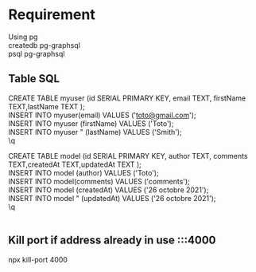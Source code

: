 # Requirement

Using pg<br>
createdb pg-graphsql<br>
psql pg-graphsql<br>

## Table SQL

CREATE TABLE myuser (id SERIAL PRIMARY KEY, email TEXT, firstName TEXT,lastName TEXT );<br>
INSERT INTO myuser(email) VALUES ('toto@gmail.com');<br>
INSERT INTO myuser (firstName) VALUES ('Toto');<br>
INSERT INTO myuser " (lastName) VALUES ('Smith');<br>
\q<br>

CREATE TABLE model (id SERIAL PRIMARY KEY, author TEXT, comments TEXT,createdAt TEXT,updatedAt TEXT );<br>
INSERT INTO model (author) VALUES ('Toto');<br>
INSERT INTO model(comments) VALUES ('comments');<br>
INSERT INTO model (createdAt) VALUES ('26 octobre 2021');<br>
INSERT INTO model " (updatedAt) VALUES ('26 octobre 2021');<br>
\q<br>
<br>

## Kill port if address already in use :::4000

npx kill-port 4000 <br>
